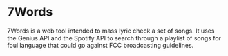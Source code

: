 # 7Words
7Words is a web tool intended to mass lyric check a set of songs. It uses the Genius API and the Spotify API to search through a playlist of songs for foul language that could go against FCC broadcasting guidelines.
